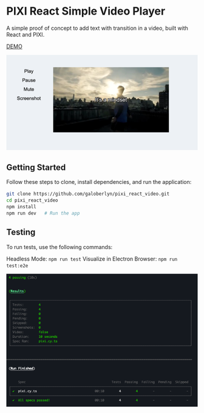 # PIXI React Simple Video Player

A simple proof of concept to add text with transition in a video, built with React and PIXI.

[DEMO](https://master--admirable-gelato-fdfe7d.netlify.app/)

<img alt="image" src="https://github.com/galoberlyn/pixi_react_video/blob/master/src/assets/screen.png">

## Getting Started

Follow these steps to clone, install dependencies, and run the application:

```bash
git clone https://github.com/galoberlyn/pixi_react_video.git
cd pixi_react_video
npm install
npm run dev   # Run the app
```
## Testing
To run tests, use the following commands:

Headless Mode: `npm run test`
Visualize in Electron Browser: `npm run test:e2e`

<img width="569" alt="image" src="https://github.com/galoberlyn/pixi_react_video/blob/master/src/assets/test.png">
